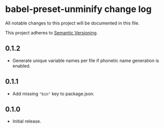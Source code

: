 # babel-preset-unminify change log

All notable changes to this project will be documented in this file.

This project adheres to [Semantic Versioning](http://semver.org/).

## 0.1.2
* Generate unique variable names per file if phonetic name generation is enabled.

## 0.1.1
* Add missing `"bin"` key to package.json.

## 0.1.0
* Initial release.
